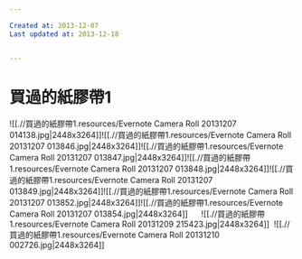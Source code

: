```yaml
---

Created at: 2013-12-07
Last updated at: 2013-12-18


---
```


# 買過的紙膠帶1


![[.//買過的紙膠帶1.resources/Evernote Camera Roll 20131207 014138.jpg\|2448x3264]]![[.//買過的紙膠帶1.resources/Evernote Camera Roll 20131207 013846.jpg\|2448x3264]]![[.//買過的紙膠帶1.resources/Evernote Camera Roll 20131207 013847.jpg\|2448x3264]]![[.//買過的紙膠帶1.resources/Evernote Camera Roll 20131207 013848.jpg\|2448x3264]]![[.//買過的紙膠帶1.resources/Evernote Camera Roll 20131207 013849.jpg\|2448x3264]]![[.//買過的紙膠帶1.resources/Evernote Camera Roll 20131207 013852.jpg\|2448x3264]]![[.//買過的紙膠帶1.resources/Evernote Camera Roll 20131207 013854.jpg\|2448x3264]]      ![[.//買過的紙膠帶1.resources/Evernote Camera Roll 20131209 215423.jpg\|2448x3264]]  ![[.//買過的紙膠帶1.resources/Evernote Camera Roll 20131210 002726.jpg\|2448x3264]]

